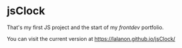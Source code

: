 # jsClock

That's my first JS project and the start of my *frontdev* portfolio.

You can visit the current version at https://lalanon.github.io/jsClock/
